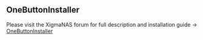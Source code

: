 OneButtonInstaller
------------------

Please visit the XigmaNAS forum for full description and installation guide -> <a href="https://www.xigmanas.com/forums/viewtopic.php?t=57">OneButtonInstaller</a>
